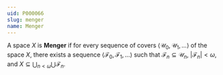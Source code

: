```yaml
---
uid: P000066
slug: menger
name: Menger
---
```

A space $X$ is **Menger** if for every sequence of covers $\langle \mathcal U_0, \mathcal U_1, \dots \rangle$ of the space $X$, there exists a sequence $\langle \mathcal F_0, \mathcal F_1, \dots \rangle$ such that $\mathcal F_n\subseteq \mathcal U_n$, $|\mathcal F_n|<\omega$, and $X\subseteq\bigcup_{n<\omega}\bigcup \mathcal F_n$.

